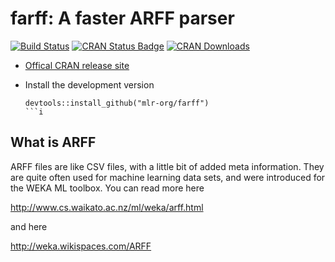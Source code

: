 # farff: A faster ARFF parser

[![Build Status](https://travis-ci.org/mlr-org/farff.svg?branch=master)](https://travis-ci.org/mlr-org/farff)
[![CRAN Status Badge](http://www.r-pkg.org/badges/version/farff)](http://cran.r-project.org/web/packages/farff)
[![CRAN Downloads](http://cranlogs.r-pkg.org/badges/farff)](http://cran.rstudio.com/web/packages/farff/index.html)

* [Offical CRAN release site](http://cran.r-project.org/web/packages/farff/)
* Install the development version

    ```splus
    devtools::install_github("mlr-org/farff")
    ```i

## What is ARFF

ARFF files are like CSV files, with a little bit of added meta information. They are quite often used for machine learning data sets, and were introduced for the WEKA ML toolbox. 
You can read more here

http://www.cs.waikato.ac.nz/ml/weka/arff.html

and here

http://weka.wikispaces.com/ARFF



